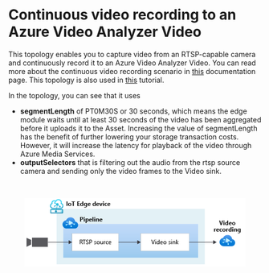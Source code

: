 # Continuous video recording to an Azure Video Analyzer Video

This topology enables you to capture video from an RTSP-capable camera and continuously record it to an Azure Video Analyzer Video. You can read more about the continuous video recording scenario in [this](https://docs.microsoft.com/en-us/azure/azure-video-analyzer/video-analyzer-docs/continuous-video-recording) documentation page. This topology is also used in [this](https://docs.microsoft.com/en-us/azure/azure-video-analyzer/video-analyzer-docs/use-continuous-video-recording) tutorial.

In the topology, you can see that it uses
* **segmentLength** of PT0M30S or 30 seconds, which means the edge module waits until at least 30 seconds of the video has been aggregated before it uploads it to the Asset. Increasing the value of segmentLength has the benefit of further lowering your storage transaction costs. However, it will increase the latency for playback of the video through Azure Media Services.
* **outputSelectors** that is filtering out the audio from the rtsp source camera and sending only the video frames to the Video sink.

<br>
<p align="center">
  <img src="./topology.png" title="Continuous video recording to AVA Video Sink"/>
</p>
<br>
